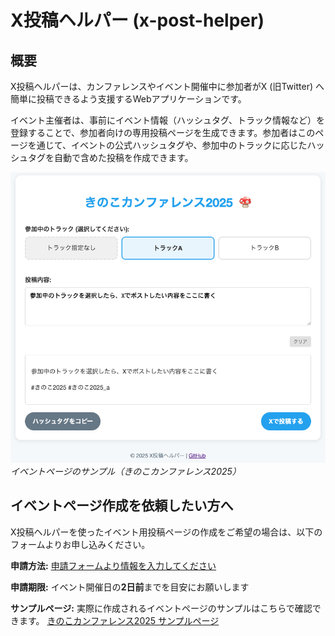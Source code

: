 # X投稿ヘルパー (x-post-helper)

## 概要

X投稿ヘルパーは、カンファレンスやイベント開催中に参加者がX (旧Twitter) へ簡単に投稿できるよう支援するWebアプリケーションです。

イベント主催者は、事前にイベント情報（ハッシュタグ、トラック情報など）を登録することで、参加者向けの専用投稿ページを生成できます。参加者はこのページを通じて、イベントの公式ハッシュタグや、参加中のトラックに応じたハッシュタグを自動で含めた投稿を作成できます。

![イベントページサンプル](static/sample-event-page.png)
*イベントページのサンプル（きのこカンファレンス2025）*

## イベントページ作成を依頼したい方へ

X投稿ヘルパーを使ったイベント用投稿ページの作成をご希望の場合は、以下のフォームよりお申し込みください。

**申請方法:** [申請フォームより情報を入力してください](https://forms.gle/Q3k3ykvMeTthqbCD9)

**申請期限:** イベント開催日の**2日前**までを目安にお願いします

**サンプルページ:**
実際に作成されるイベントページのサンプルはこちらで確認できます。
[きのこカンファレンス2025 サンプルページ](https://yonetty.github.io/x-post-helper/events/kinoko2025)

